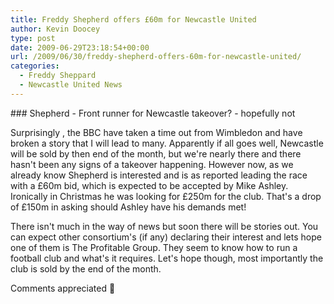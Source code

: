 ```yaml
---
title: Freddy Shepherd offers £60m for Newcastle United
author: Kevin Doocey
type: post
date: 2009-06-29T23:18:54+00:00
url: /2009/06/30/freddy-shepherd-offers-60m-for-newcastle-united/
categories:
  - Freddy Sheppard
  - Newcastle United News
---
```


### Shepherd - Front runner for Newcastle takeover? - hopefully not

Surprisingly , the BBC have taken a time out from Wimbledon and have broken a story that I will lead to many. Apparently if all goes well, Newcastle will  be sold by then end of the month, but we're nearly there and there hasn't been any signs of a takeover happening. However now, as we already know Shepherd is interested and is as reported leading the race with a £60m bid, which is expected to be accepted by Mike Ashley. Ironically in Christmas he was looking for £250m for the club. That's a drop of £150m in asking should Ashley have his demands met!

There isn't much in the way of news but soon there will be stories out. You can expect other consortium's (if any) declaring their interest and lets hope one of them is The Profitable Group. They seem to know how to run a football club and what's it requires. Let's hope though, most importantly the club is sold by the end of the month.

Comments appreciated 🙂
